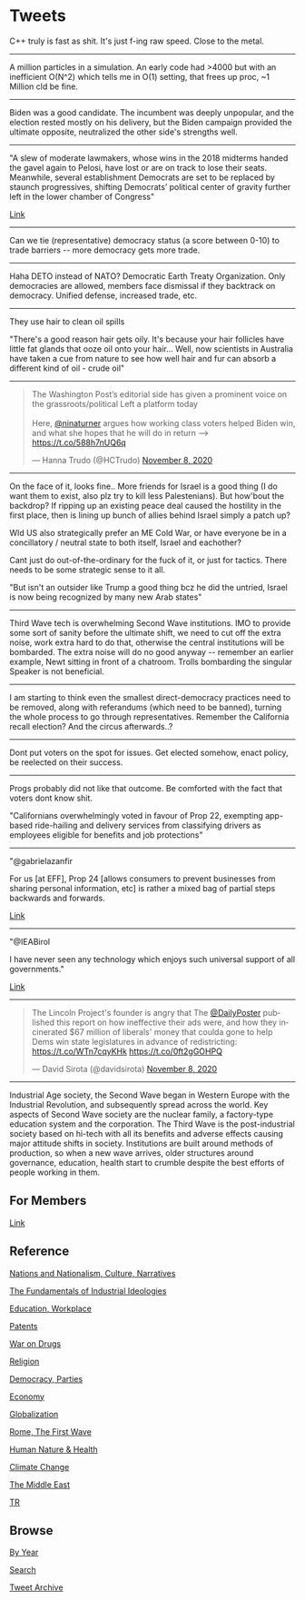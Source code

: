# Tweets


C++ truly is fast as shit. It's just f-ing raw speed. Close to the metal.

---

A million particles in a simulation. An early code had >4000 but with
an inefficient O(N^2) which tells me in O(1) setting, that frees up
proc, ~1 Million cld be fine.

---

Biden was a good candidate. The incumbent was deeply unpopular, and
the election rested mostly on his delivery, but the Biden campaign
provided the ultimate opposite, neutralized the other side's strengths
well.

---

"A slew of moderate lawmakers, whose wins in the 2018 midterms handed
the gavel again to Pelosi, have lost or are on track to lose their
seats. Meanwhile, several establishment Democrats are set to be
replaced by staunch progressives, shifting Democrats’ political center
of gravity further left in the lower chamber of Congress"

[Link](https://www.thedailybeast.com/the-house-didnt-flip-but-the-results-were-a-flop)

---

Can we tie (representative) democracy status (a score between 0-10) to
trade barriers -- more democracy gets more trade.

---

Haha DETO instead of NATO? Democratic Earth Treaty Organization. Only
democracies are allowed, members face dismissal if they backtrack on
democracy. Unified defense, increased trade, etc.

---

They use hair to clean oil spills

"There's a good reason hair gets oily. It's because your hair follicles
have little fat glands that ooze oil onto your hair... Well, now
scientists in Australia have taken a cue from nature to see how well
hair and fur can absorb a different kind of oil - crude oil"

---

<blockquote class="twitter-tweet"><p lang="en" dir="ltr">The Washington Post’s editorial side has given a prominent voice on the grassroots/political Left a platform today<br><br>Here, ⁦<a href="https://twitter.com/ninaturner?ref_src=twsrc%5Etfw">@ninaturner</a>⁩ argues how working class voters helped Biden win, and what she hopes that he will do in return —&gt; <a href="https://t.co/588h7nUQ6q">https://t.co/588h7nUQ6q</a></p>&mdash; Hanna Trudo (@HCTrudo) <a href="https://twitter.com/HCTrudo/status/1325518585285009408?ref_src=twsrc%5Etfw">November 8, 2020</a></blockquote> <script async src="https://platform.twitter.com/widgets.js" charset="utf-8"></script>

---

On the face of it, looks fine.. More friends for Israel is a good
thing (I do want them to exist, also plz try to kill less
Palestenians). But how'bout the backdrop? If ripping up an existing
peace deal caused the hostility in the first place, then is lining up
bunch of allies behind Israel simply a patch up?

Wld US also strategically prefer an ME Cold War, or have everyone be
in a concillatory / neutral state to both itself, Israel and
eachother?

Cant just do out-of-the-ordinary for the fuck of it, or just for
tactics. There needs to be some strategic sense to it all.

"But isn't an outsider like Trump a good thing bcz he did the untried,
Israel is now being recognized by many new Arab states"

---

Third Wave tech is overwhelming Second Wave institutions. IMO to
provide some sort of sanity before the ultimate shift, we need to cut
off the extra noise, work extra hard to do that, otherwise the central
institutions will be bombarded. The extra noise will do no good anyway
-- remember an earlier example, Newt sitting in front of a
chatroom. Trolls bombarding the singular Speaker is not beneficial.

---

I am starting to think even the smallest direct-democracy practices
need to be removed, along with referandums (which need to be banned),
turning the whole process to go through representatives. Remember the
California recall election? And the circus afterwards..?

---

Dont put voters on the spot for issues. Get elected somehow, enact
policy, be reelected on their success.

---

Progs probably did not like that outcome. Be comforted with the fact
that voters dont know shit.

"Californians overwhelmingly voted in favour of Prop 22, exempting
app-based ride-hailing and delivery services from classifying drivers
as employees eligible for benefits and job protections"

---

"@gabrielazanfir

For us [at EFF], Prop 24 [allows consumers to prevent businesses from
sharing personal information, etc] is rather a mixed bag of partial
steps backwards and forwards.

[Link](https://mobile.twitter.com/cSchmon/status/1324057144619126791)

---

"@IEABirol

I have never seen any technology which enjoys such universal support
of all governments."

[Link](https://twitter.com/HydrogenCouncil/status/1318814969123786760)

---

<blockquote class="twitter-tweet"><p lang="en" dir="ltr">The Lincoln Project&#39;s founder is angry that The <a href="https://twitter.com/dailyposter?ref_src=twsrc%5Etfw">@DailyPoster</a> published this report on how ineffective their ads were, and how they incinerated $67 million of liberals&#39; money that coulda gone to help Dems win state legislatures in advance of redistricting: <a href="https://t.co/WTn7cqyKHk">https://t.co/WTn7cqyKHk</a> <a href="https://t.co/0ft2gGOHPQ">https://t.co/0ft2gGOHPQ</a></p>&mdash; David Sirota (@davidsirota) <a href="https://twitter.com/davidsirota/status/1325487694625927173?ref_src=twsrc%5Etfw">November 8, 2020</a></blockquote> <script async src="https://platform.twitter.com/widgets.js" charset="utf-8"></script>

---

Industrial Age society, the Second Wave began in Western Europe with
the Industrial Revolution, and subsequently spread across the
world. Key aspects of Second Wave society are the nuclear family, a
factory-type education system and the corporation. The Third Wave is
the post-industrial society based on hi-tech with all its benefits and
adverse effects causing major attitude shifts in society. Institutions
are built around methods of production, so when a new wave arrives,
older structures around governance, education, health start to crumble
despite the best efforts of people working in them.

## For Members

[Link](https://thirdwave-members.herokuapp.com)

## Reference

[Nations and Nationalism, Culture, Narratives](/2013/02/nations-and-nationalism.md)

[The Fundamentals of Industrial Ideologies](/2011/04/fundamentals-of-industrial-ideologies.md)

[Education, Workplace](2017/09/education-workplace.md)

[Patents](/2018/09/patents.md)

[War on Drugs](/2019/11/war-on-drugs.md)

[Religion](/2015/04/god-religion.md)

[Democracy, Parties](/2016/11/democracy.md)

[Economy](/2018/05/economy.md)

[Globalization](/2018/09/globalization.md)

[Rome, The First Wave](/2017/12/rome.md)

[Human Nature & Health](/2020/07/human-nature.md)

[Climate Change](/2018/12/climate.md)

[The Middle East](/2019/07/middleeast.md)

[TR](../tr)

## Browse

[By Year](years.md)

[Search](search.html)

[Tweet Archive](/tweets/README.md)



